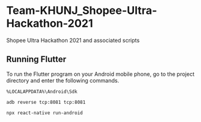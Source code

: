 # Team-KHUNJ_Shopee-Ultra-Hackathon-2021

Shopee Ultra Hackathon 2021 and associated scripts

Running Flutter
---------------------------
To run the Flutter program on your Android mobile phone, go to the project directory and enter the following commands.

`%LOCALAPPDATA%\Android\Sdk`

`adb reverse tcp:8081 tcp:8081`

`npx react-native run-android`
